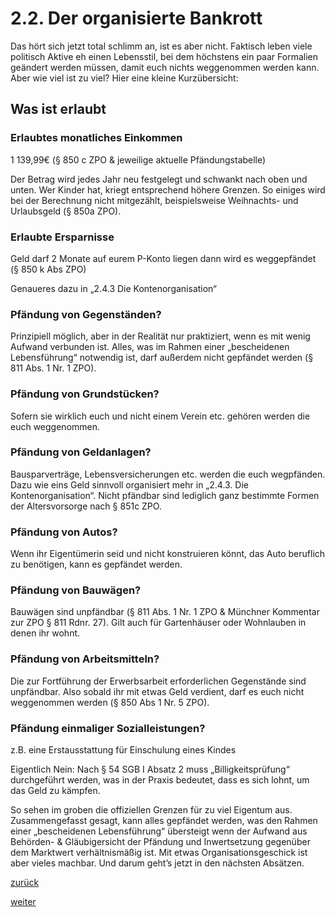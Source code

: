 # 2.2. Der organisierte Bankrott



[//]: # (2.2.-Der-organisierte-Bankrott)
[//]: # (files/2019/05/2.2.-Der-organisierte-Bankrott.png)
  
Das hört sich jetzt total schlimm an, ist es aber nicht. Faktisch leben viele politisch Aktive eh einen Lebensstil, bei dem höchstens ein paar Formalien geändert werden müssen, damit euch nichts weggenommen werden kann. Aber wie viel ist zu viel? Hier eine kleine Kurzübersicht:  

## Was ist erlaubt

### Erlaubtes monatliches Einkommen

1 139,99€ (§ 850 c ZPO & jeweilige aktuelle Pfändungstabelle)

Der Betrag wird jedes Jahr neu festgelegt und schwankt nach oben und unten. Wer Kinder hat, kriegt entsprechend höhere Grenzen. So einiges wird bei der Berechnung nicht mitgezählt, beispielsweise Weihnachts- und Urlaubsgeld (§ 850a ZPO).

### Erlaubte Ersparnisse

Geld darf 2 Monate auf eurem P-Konto liegen dann wird es weggepfändet (§ 850 k Abs ZPO)

Genaueres dazu in „2.4.3 Die Kontenorganisation“

### Pfändung von Gegenständen?

Prinzipiell möglich, aber in der Realität nur praktiziert, wenn es mit wenig Aufwand verbunden ist. Alles, was im Rahmen einer „bescheidenen Lebensführung“ notwendig ist, darf außerdem nicht gepfändet werden (§ 811 Abs. 1 Nr. 1 ZPO).

### Pfändung von Grundstücken?

Sofern sie wirklich euch und nicht einem Verein etc. gehören werden die euch weggenommen.

### Pfändung von Geldanlagen?

Bausparverträge, Lebensversicherungen etc. werden die euch wegpfänden. Dazu wie eins Geld sinnvoll organisiert mehr in „2.4.3. Die Kontenorganisation“. Nicht pfändbar sind lediglich ganz bestimmte Formen der Altersvorsorge nach § 851c ZPO.

### Pfändung von Autos?

Wenn ihr Eigentümerin seid und nicht konstruieren könnt, das Auto beruflich zu benötigen, kann es gepfändet werden.

### Pfändung von Bauwägen?

Bauwägen sind unpfändbar (§ 811 Abs. 1 Nr. 1 ZPO & Münchner Kommentar zur ZPO § 811 Rdnr. 27). Gilt auch für Gartenhäuser oder Wohnlauben in denen ihr wohnt.

### Pfändung von Arbeitsmitteln?

Die zur Fortführung der Erwerbsarbeit erforderlichen Gegenstände sind unpfändbar. Also sobald ihr mit etwas Geld verdient, darf es euch nicht weggenommen werden (§ 850 Abs 1 Nr. 5 ZPO).

### Pfändung einmaliger Sozialleistungen?

z.B. eine Erstausstattung für Einschulung eines Kindes

Eigentlich Nein: Nach § 54 SGB I Absatz 2 muss „Billigkeitsprüfung“ durchgeführt werden, was in der Praxis bedeutet, dass es sich lohnt, um das Geld zu kämpfen.

  
So sehen im groben die offiziellen Grenzen für zu viel Eigentum aus. Zusammengefasst gesagt, kann alles gepfändet werden, was den Rahmen einer „bescheidenen Lebensführung“ übersteigt wenn der Aufwand aus Behörden- & Gläubigersicht der Pfändung und Inwertsetzung gegenüber dem Marktwert verhältnismäßig ist. Mit etwas Organisationsgeschick ist aber vieles machbar. Und darum geht’s jetzt in den nächsten Absätzen.

[zurück](2-1-2-der-gerichtsvollzieher-kommt-vorbei-2.md)

[weiter](2-3-woher-weiss-die-gerichtsvollzieherin-ueberhaupt-was-sie-pfaenden-darf-2.md)
